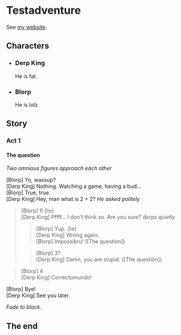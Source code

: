# Testadventure


See [my website][].

[my website]: http://foo.bar.baz

## Characters

- ### Derp King

    He is fat.

- ### Blorp

    He is lolz

## Story

### Act 1

#### The question

_Two omnious figures approach each other_

[Blorp] Yo, wassup?  
[Derp King] Nothing. Watching a game, having a bud...  
[Blorp] True, true.  
[Derp King] Hey, man what is 2 + 2?  *He asked politely*  
> [Blorp] 6 (lie)   
> [Derp King] Pffff... I don't think so. Are you sure? *derps quietly*
>> [Blorp] Yup. (lie)  
>> [Derp King] Wrong again.  
>> [Blorp] Impossibru! ([The question])  
>  
>> [Blorp] 3?  
>> [Derp King] Damn, you are stupid. ([The question])  
   
> [Blorp] 4  
> [Derp King] Correctomundo!  

[Blorp] Bye!  
[Derp King] See you later.

_Fade to black._

## The end
